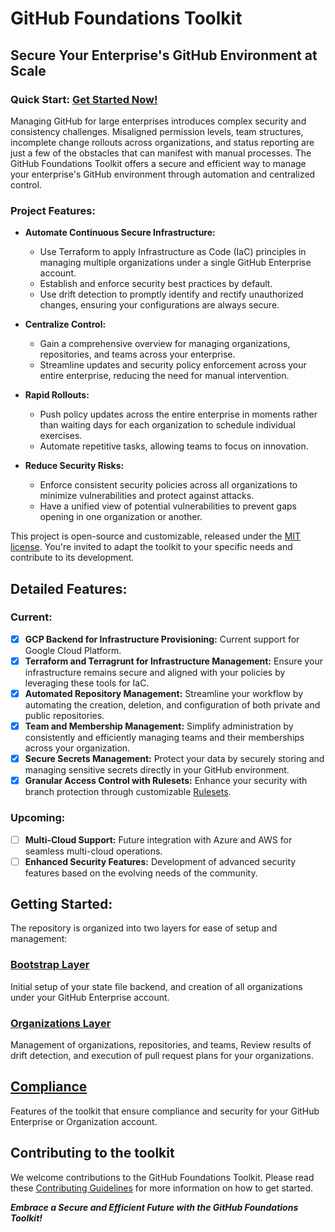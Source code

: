 # GitHub Foundations Toolkit

## Secure Your Enterprise's GitHub Environment at Scale

### Quick Start: [Get Started Now!](./README.md#getting-started)

Managing GitHub for large enterprises introduces complex security and consistency challenges. Misaligned permission levels, team structures, incomplete change rollouts across organizations, and status reporting are just a few of the obstacles that can manifest with manual processes.  The GitHub Foundations Toolkit offers a secure and efficient way to manage your enterprise's GitHub environment through automation and centralized control.

### Project Features:

- **Automate Continuous Secure Infrastructure:**
  - Use Terraform to apply Infrastructure as Code (IaC) principles in managing multiple organizations under a single GitHub Enterprise account.
  - Establish and enforce security best practices by default.
  - Use drift detection to promptly identify and rectify unauthorized changes, ensuring your configurations are always secure.

- **Centralize Control:**
  - Gain a comprehensive overview for managing organizations, repositories, and teams across your enterprise.
  - Streamline updates and security policy enforcement across your entire enterprise, reducing the need for manual intervention.

- **Rapid Rollouts:**
  - Push policy updates across the entire enterprise in moments rather than waiting days for each organization to schedule individual exercises.
  - Automate repetitive tasks, allowing teams to focus on innovation.

- **Reduce Security Risks:**
  - Enforce consistent security policies across all organizations to minimize vulnerabilities and protect against attacks.
  - Have a unified view of potential vulnerabilities to prevent gaps opening in one organization or another.

This project is open-source and customizable, released under the [MIT license](./LICENSE.md). You're invited to adapt the toolkit to your specific needs and contribute to its development.

## Detailed Features:

### Current:
- [x] **GCP Backend for Infrastructure Provisioning:** Current support for Google Cloud Platform.
- [x] **Terraform and Terragrunt for Infrastructure Management:** Ensure your infrastructure remains secure and aligned with your policies by leveraging these tools for IaC.
- [x] **Automated Repository Management:** Streamline your workflow by automating the creation, deletion, and configuration of both private and public repositories.
- [x] **Team and Membership Management:** Simplify administration by consistently and efficiently managing teams and their memberships across your organization.
- [x] **Secure Secrets Management:** Protect your data by securely storing and managing sensitive secrets directly in your GitHub environment.
- [x] **Granular Access Control with Rulesets:** Enhance your security with branch protection through customizable [Rulesets](https://docs.github.com/en/repositories/configuring-branches-and-merges-in-your-repository/managing-rulesets/about-rulesets#about-rulesets).

### Upcoming:
- [ ] **Multi-Cloud Support:** Future integration with Azure and AWS for seamless multi-cloud operations.
- [ ] **Enhanced Security Features:** Development of advanced security features based on the evolving needs of the community.

## Getting Started:
The repository is organized into two layers for ease of setup and management:

### [Bootstrap Layer](./bootstrap/README.md)

Initial setup of your state file backend, and creation of all organizations under your GitHub Enterprise account.

### [Organizations Layer](./organizations/README.md)

Management of organizations, repositories, and teams, Review results of drift detection, and execution of pull request plans for your organizations.

## [Compliance](./COMPLIANCE.md)

Features of the toolkit that ensure compliance and security for your GitHub Enterprise or Organization account.

## Contributing to the toolkit

We welcome contributions to the GitHub Foundations Toolkit. Please read these [Contributing Guidelines](./CONTRIBUTING.md) for more information on how to get started.

**_Embrace a Secure and Efficient Future with the GitHub Foundations Toolkit!_**

